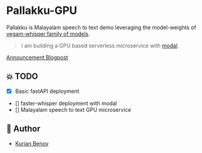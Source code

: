 # Pallakku-GPU

Pallakku is Malayalam speech to text demo leveraging the model-weights of [vegam-whisper family of models](https://huggingface.co/models?other=vegam). 

> I am building a GPU based serverless microservice with [modal](modal.com/).

[Announcement Blogpost](https://kurianbenoy.com/posts/2023/summit23_iiit/demo.html)

## :boom: TODO

- [x] Basic fastAPI deployment
- [] faster-whisper deployment with modal
- [] Malayalam speech to text GPU microservice

## :cowboy_hat_face: Author

- [Kurian Benoy](https://kurianbenoy.com/)

